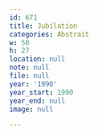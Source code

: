 ```yaml
---
id: 671
title: Jubilation
categories: Abstrait
w: 50
h: 27
location: null
note: null
file: null
year: '1990'
year_start: 1990
year_end: null
image: null

---
```

